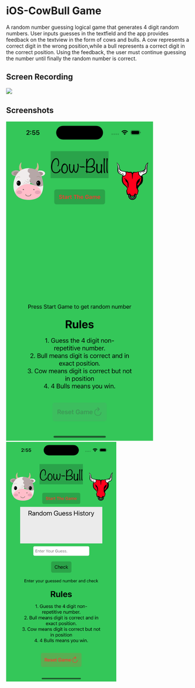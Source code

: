 # iOS-CowBull Game

A random number guessing logical game that generates 4 digit random numbers. User inputs guesses in the textfield and the app provides feedback on the textview in the form of cows and bulls. A cow represents a correct digit in the wrong position,while a bull represents a correct digit in the correct position. Using the feedback, the user must continue guessing the number until finally the random number is correct.

## Screen Recording
<img src="https://github.com/lekhaksub/iOS-CowBullGame/blob/main/Screenshots/Simulator%20Screen%20Recording%20-%20iPhone%2014%20Pro%20-%202023-05-18%20at%2014.54.43%20(1).gif" width="300">

## Screenshots
<img src="https://github.com/lekhaksub/iOS-CowBullGame/blob/main/Screenshots/Simulator%20Screenshot%20-%20iPhone%2014%20Pro%20-%202023-05-18%20at%2014.55.01.png" width="400">

<img src="https://github.com/lekhaksub/iOS-CowBullGame/blob/main/Screenshots/Simulator%20Screenshot%20-%20iPhone%2014%20Pro%20-%202023-05-18%20at%2014.55.04.png" width="300">
